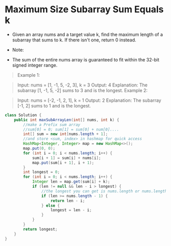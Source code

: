 # Maximum Size Subarray Sum Equals k

- Given an array nums and a target value k, find the maximum length of a subarray that sums to k. If there isn't one, return 0 instead.

- Note:
- The sum of the entire nums array is guaranteed to fit within the 32-bit signed integer range.

> Example 1:

> Input: nums = [1, -1, 5, -2, 3], k = 3
> Output: 4
> Explanation: The subarray [1, -1, 5, -2] sums to 3 and is the longest.
> Example 2:

> Input: nums = [-2, -1, 2, 1], k = 1
> Output: 2
> Explanation: The subarray [-1, 2] sums to 1 and is the longest.

```java
class Solution {
    public int maxSubArrayLen(int[] nums, int k) {
        //make a Prefix sum array
        //sum[0] = 0; sum[1] = sum[0] + num[0]....
        int[] sum = new int[nums.length + 1];
        //and store <sum, index> in hashmap for quick access
        HashMap<Integer, Integer> map = new HashMap<>();
        map.put(0, 0);
        for (int i = 0; i < nums.length; i++) {
            sum[i + 1] = sum[i] + nums[i];
            map.put(sum[i + 1], i + 1);
        }
        int longest = 0;
        for (int i = 0; i < nums.length; i++) {
            Integer len = map.get(sum[i] + k);
            if (len != null && len - i > longest) {
                //the longest you can get is nums.length or nums.length - 1, once you get either one, it couldn't get any longer.
                if (len >= nums.length - 1) {
                    return len - i;
                } else {
                    longest = len - i;
                }
            }
        }
        return longest;
    }
}
```
